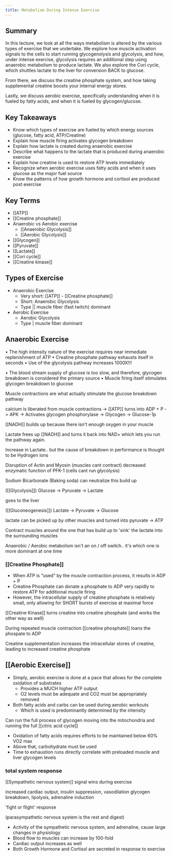 ```yaml
---
title: Metabolism During Intense Exercise
---
```



## Summary
In this lecture, we look at all the ways metabolism is altered by the various types of exercise that we undertake.  We explore how muscle activation signals to the cells to start running glycogenolysis and glycolysis, and how, under intense exercise, glycolysis requires an additional step using anaerobic metabolism to produce lactate.  We also explore the Cori cycle, which shuttles lactate to the liver for conversion BACK to glucose.

From there, we discuss the creatine phosphate system, and how taking supplemental creatine boosts your internal energy stores.

Lastly, we discuss aerobic exercise, specifically understanding when it is fueled by fatty acids, and when it is fueled by glycogen/glucose.

## Key Takeaways
- Know which types of exercise are fueled by which energy sources (glucose, fatty acid, ATP/Creatine)
- Explain how muscle firing activates glycogen breakdown
- Explain how lactate is created during anaerobic exercise
- Describe what happens to the lactate that is produced during anaerobic exercise
- Explain how creatine is used to restore ATP levels immediately
- Recognize when aerobic exercise uses fatty acids and when it uses glucose as the major fuel source
- Know the patterns of how growth hormone and cortisol are produced post exercise

## Key Terms
- [[ATP]]
- [[Creatine phosphate]]
- Anaerobic vs Aerobic exercise
  - [[Anaerobic Glycolysis]] 
  - [[Aerobic Glycolysis]]
- [[Glycogen]]
- [[Pyruvate]]
- [[Lactate]]
- [[Cori cycle]]
- [[Creatine kinase]]

## Types of Exercise
- Anaerobic Exercise
  - Very short: [[ATP]] - [[Creatine phosphate]]
  - Short: Anaerobic Glycolysis
  - Type || muscle fiber (fast twitch) dominant
- Aerobic Exercise
  - Aerobic Glycolysis
  - Type | muscle fiber dominant

## Anaerobic Exercise

• The high intensity nature of the exercise requires near immediate replenishment of ATP
  • Creatine phosphate pathway exhausts itself in seconds 
  • Use of the glycolysis pathway increases 1000X!!!
  
• The blood stream supply of glucose is too slow, and therefore, glycogen breakdown is considered the primary source
• Muscle firing itself stimulates glycogen breakdown to glucose

Muscle contractions are what actually stimulate the glucose breakdown pathway

calcium is liberated from muscle contractions
-> [[ATP]] turns into ADP + P
-> APK -> Activates glycogen phosphorylase -> Glycogen -> Glucose-1p

[[NADH]] builds up because there isn't enough oxygen in your muscle

Lactate frees up [[NADH]] and turns it back into NAD+ which lets you run the pathway again. 

Increase in Lactate.. but the cause of breakdown in performance is thought to be Hydrogen ions

Disruption of Actin and Myosin (muscles cant contract)
decreased enzymatic function of PFK-1 (cells cant run glycolysis)

Sodium Bicarbonate (Baking soda) can neutralize this build up

([[Glycolysis]])
Glucose -> Pyruvate -> Lactate

goes to the liver

([[Gluconeogenesis]])
Lactate -> Pyruvate -> Glucose

lactate can be picked up by other muscles and turned into pyruvate -> ATP

Contract muscles around the one that has build up to 'sink' the lactate into the surrounding muscles

Anaerobic / Aerobic metabolism isn't an on / off switch.. it's which one is more dominant at one time

### [[Creatine Phosphate]]
- When ATP is “used” by the muscle contraction process, it results in ADP + P
- Creatine Phosphate can donate a phosphate to ADP very rapidly to restore ATP for additional muscle firing
- However, the intracellular supply of creatine phosphate is relatively small, only allowing for SHORT bursts of exercise at maximal force

[[Creatine Kinase]] turns creatine into creatine phosphate (and works the other way as well)

During repeated muscle contraction
[[creatine phosphate]] loans the phospate to ADP

Creatine supplementation increases the intracellular stores of creatine, leading to increased creatine phosphate

## [[Aerobic Exercise]]
- Simply, aerobic exercise is done at a pace that allows for the complete oxidation of substrates
  - Provides a MUCH higher ATP output
  - O2 levels must be adequate and CO2 must be appropriately removed
- Both fatty acids and carbs can be used during aerobic workouts
  - Which is used is predominantly determined by the intensity

Can run the full process of glycogen moving into the mitochondria and running the full [[citric acid cycle]]

- Oxidation of fatty acids requires efforts to be maintained below 60% VO2 max
- Above that, carbohydrate must be used
- Time to exhaustion runs directly correlate with preloaded muscle and liver glycogen levels


### total system response

[[Sympathetic nervous system]] signal wins during exercise

increased cardiac output, insulin suppression, vasodilation glycogen breakdown, lipolysis, adrenaline induction

'fight or flight' response

(parasympathetic nervous system is the rest and digest)

- Activity of the sympathetic nervous system, and adrenaline, cause large changes in physiology
- Blood flow to muscles can increase by 100-fold
- Cardiac output increases as well
- Both Growth Hormone and Cortisol are secreted in response to exercise


